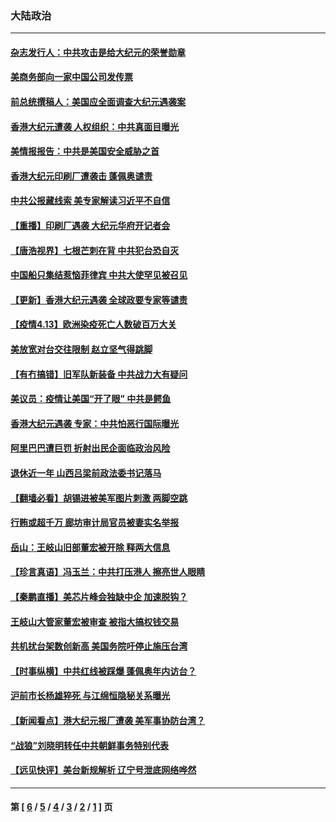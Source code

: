 ### 大陆政治
---
#### [杂志发行人：中共攻击是给大纪元的荣誉勋章](../../pages/ncid277/n12878216.md) 
#### [美商务部向一家中国公司发传票](../../pages/ncid277/n12877727.md) 
#### [前总统撰稿人：美国应全面调查大纪元遇袭案](../../pages/ncid277/n12877872.md) 
#### [香港大纪元遭袭 人权组织：中共真面目曝光](../../pages/ncid277/n12878041.md) 
#### [美情报报告：中共是美国安全威胁之首](../../pages/ncid277/n12877822.md) 
#### [香港大纪元印刷厂遭袭击 蓬佩奥谴责](../../pages/ncid277/n12877849.md) 
#### [中共公报藏线索 美专家解读习近平不自信](../../pages/ncid277/n12877668.md) 
#### [【重播】印刷厂遇袭 大纪元华府开记者会](../../pages/ncid277/n12875877.md) 
#### [【唐浩视界】七根芒刺在背 中共犯台恐自灭](../../pages/ncid277/n12876037.md) 
#### [中国船只集结惹恼菲律宾 中共大使罕见被召见](../../pages/ncid277/n12877545.md) 
#### [【更新】香港大纪元遇袭 全球政要专家等谴责](../../pages/ncid277/n12876743.md) 
#### [【疫情4.13】欧洲染疫死亡人数破百万大关](../../pages/ncid277/n12875659.md) 
#### [美放宽对台交往限制 赵立坚气得跳脚](../../pages/ncid277/n12877533.md) 
#### [【有冇搞错】旧军队新装备 中共战力大有疑问](../../pages/ncid277/n12875848.md) 
#### [美议员：疫情让美国“开了眼” 中共是鳄鱼](../../pages/ncid277/n12876984.md) 
#### [香港大纪元遇袭 专家：中共怕恶行国际曝光](../../pages/ncid277/n12876567.md) 
#### [阿里巴巴遭巨罚 折射出民企面临政治风险](../../pages/ncid277/n12875673.md) 
#### [退休近一年 山西吕梁前政法委书记落马](../../pages/ncid277/n12876857.md) 
#### [【翻墙必看】胡锡进被美军图片刺激 两脚空跳](../../pages/ncid277/n12876135.md) 
#### [行贿或超千万 廊坊审计局官员被妻实名举报](../../pages/ncid277/n12876417.md) 
#### [岳山：王岐山旧部董宏被开除 释两大信息](../../pages/ncid277/n12876022.md) 
#### [【珍言真语】冯玉兰：中共打压港人 擦亮世人眼睛](../../pages/ncid277/n12876123.md) 
#### [【秦鹏直播】美芯片峰会独缺中企 加速脱钩？](../../pages/ncid277/n12875771.md) 
#### [王岐山大管家董宏被审查 被指大搞权钱交易](../../pages/ncid277/n12876056.md) 
#### [共机扰台架数创新高 美国务院吁停止施压台湾](../../pages/ncid277/n12876096.md) 
#### [【时事纵横】中共红线被踩爆 蓬佩奥年内访台？](../../pages/ncid277/n12875748.md) 
#### [沪前市长杨雄猝死 与江绵恒隐秘关系曝光](../../pages/ncid277/n12876004.md) 
#### [【新闻看点】港大纪元报厂遭袭 美军事协防台湾？](../../pages/ncid277/n12875716.md) 
#### [“战狼”刘晓明转任中共朝鲜事务特别代表](../../pages/ncid277/n12875755.md) 
#### [【远见快评】美台新规解析 辽宁号泄底网络哗然](../../pages/ncid277/n12875683.md) 

---
#### 第 [ [6](./6.md) / [5](./5.md) / [4](./4.md) / [3](./3.md) / [2](./2.md) / [1](./1.md) ] 页
